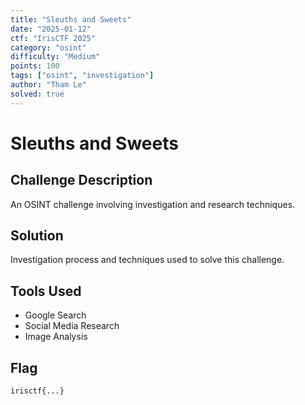```yaml
---
title: "Sleuths and Sweets"
date: "2025-01-12"
ctf: "IrisCTF 2025"
category: "osint"
difficulty: "Medium"
points: 100
tags: ["osint", "investigation"]
author: "Tham Le"
solved: true
---
```


# Sleuths and Sweets

## Challenge Description

An OSINT challenge involving investigation and research techniques.

## Solution

Investigation process and techniques used to solve this challenge.

## Tools Used

- Google Search
- Social Media Research
- Image Analysis

## Flag

```
irisctf{...}